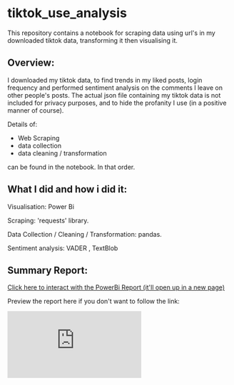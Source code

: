 # tiktok_use_analysis

This repository contains a notebook for scraping data using url's in my downloaded tiktok data, transforming it then visualising it.

## Overview:

I downloaded my tiktok data, to find trends in my liked posts, login frequency and performed sentiment analysis on the comments I leave on other people's posts. The actual json file containing my tiktok data is not included for privacy purposes, and to hide the profanity I use (in a positive manner of course).

Details of:
- Web Scraping
- data collection
- data cleaning / transformation

can be found in the notebook. In that order.


## What I did and how i did it:

Visualisation: Power Bi

Scraping: 'requests' library.

Data Collection / Cleaning / Transformation: pandas.

Sentiment analysis: VADER , TextBlob

## Summary Report:

[Click here to interact with the PowerBi Report (it'll open up in a new page)](https://app.powerbi.com/view?r=eyJrIjoiOTI0MzY3NTYtNTg0Ny00ODc5LWFmMzMtZDk2NDc5OTgxODAyIiwidCI6IjM0NTMxMzE4LTcwMTEtNGZkNC04N2YwLWE0MzgxNmM0OWJkMCJ9)

Preview the report here if you don't want to follow the link:

![View PDF](https://github.com/JadePablo/tiktok_use_analysis/blob/main/tiktok_use_visualisation.pdf)
